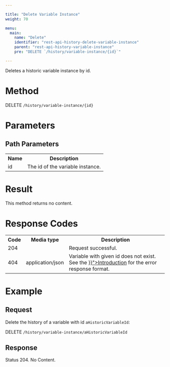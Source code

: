 ```yaml
---

title: "Delete Variable Instance"
weight: 70

menu:
  main:
    name: "Delete"
    identifier: "rest-api-history-delete-variable-instance"
    parent: "rest-api-history-variable-instance"
    pre: "DELETE `/history/variable-instance/{id}`"

---
```



Deletes a historic variable instance by id.


# Method

DELETE `/history/variable-instance/{id}`


# Parameters

## Path Parameters

<table class="table table-striped">
  <tr>
    <th>Name</th>
    <th>Description</th>
  </tr>
  <tr>
    <td>id</td>
    <td>The id of the variable instance.</td>
  </tr>
</table>

# Result

This method returns no content.


# Response Codes

<table class="table table-striped">
  <tr>
    <th>Code</th>
    <th>Media type</th>
    <th>Description</th>
  </tr>
  <tr>
    <td>204</td>
    <td></td>
    <td>Request successful.</td>
  </tr>
  <tr>
    <td>404</td>
    <td>application/json</td>
    <td>Variable with given id does not exist. See the <a href="{{< ref "/reference/rest/overview/_index.md#error-handling" >}}">Introduction</a> for the error response format.</td>
  </tr>
</table>


# Example

## Request

Delete the history of a variable with id `aHistoricVariableId`:

DELETE `/history/variable-instance/aHistoricVariableId`


## Response

Status 204. No Content.
